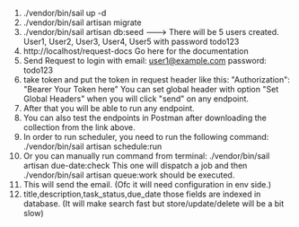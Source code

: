 1. ./vendor/bin/sail up -d
2. ./vendor/bin/sail artisan migrate
3. ./vendor/bin/sail artisan db:seed  ---> There will be 5 users created. User1, User2, User3, User4, User5 with password todo123
4. http://localhost/request-docs Go here for the documentation
5. Send Request to login with email: user1@example.com password: todo123
6. take token and put the token in request header like this:
   "Authorization": "Bearer Your Token here"
You can set global header with option "Set Global Headers" when you will click "send" on any endpoint.
7. After that you will be able to run any endpoint. 
8. You can also test the endpoints in Postman after downloading the collection from the link above.
9. In order to run scheduler, you need to run the following command:
   ./vendor/bin/sail artisan schedule:run 
10. Or you can manually run command from terminal:
    ./vendor/bin/sail artisan due-date:check
This one will dispatch a job and then ./vendor/bin/sail artisan queue:work should be executed. 
11. This will send the email. (Ofc it will need configuration in env side.)
12. title,description,task_status,due_date those fields are indexed in database. 
(It will make search fast but store/update/delete will be a bit slow)
